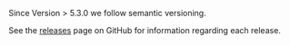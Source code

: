 Since Version > 5.3.0 we follow semantic versioning.

See the [releases](https://github.com/Vydia/react-native-background-upload/releases) page on GitHub for information regarding each release.
